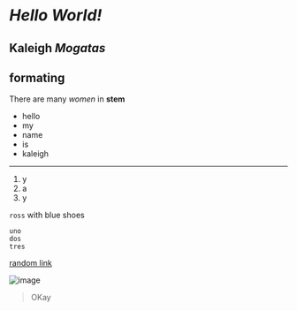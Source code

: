 

# *Hello World!*

## **Kaleigh** ***Mogatas***

## formating

There are many *women* in **stem** 

* hello
* my
* name
* is
* kaleigh
---
1. y
2. a
3. y

`ross` with blue shoes

```
uno 
dos 
tres
```

[random link](https://www.google.com/search?q=images&tbm=isch&source=iu&ictx=1&vet=1&fir=DH7p1w2o_fIU8M%252CBa_eiczVaD9-zM%252C_%253B2nDXavJs9DoKTM%252CB51x0PBR9KNzvM%252C_%253BsPwUW2x5Z3mupM%252CnBiD9BWYMB87aM%252C_%253BUVAHTXdge9JbrM%252CtnVTsEa64LdCyM%252C_%253BeXUC-3WyVcZa-M%252CMP_pVERxQybf_M%252C_%253BOSdCIkh1dtxErM%252CVFOnkjGrywQIbM%252C_%253Bn5hAWsQ-sgKo_M%252C-UStXW0dQEx4SM%252C_%253BISsdmwh92GPtrM%252CtnVTsEa64LdCyM%252C_%253BJyFnDan5PeXVMM%252CRn2KMJEz0r-OwM%252C_%253BarFfSjMu_GX7sM%252CzB6OZ3HGfiBMnM%252C_%253BmKXby2ucyurjGM%252CVFOnkjGrywQIbM%252C_%253Bns6DugFzLk0zSM%252Cv4s5DmtvJjrK0M%252C_%253BIizY1BpQ3iE_iM%252C3jhko1yxn_N42M%252C_&usg=AI4_-kQoPkPekUEQc7EdSGEPWyXR7hFARQ&sa=X&ved=2ahUKEwib1Jfyz4X3AhVXD0QIHeELBEEQ9QF6BAgDEAE&biw=790&bih=730&dpr=2#imgrc=DH7p1w2o_fIU8M)


![image](https://user-images.githubusercontent.com/103291698/162546906-631a6245-bd26-4d08-87fb-4b619dcfb601.png)

> OKay
